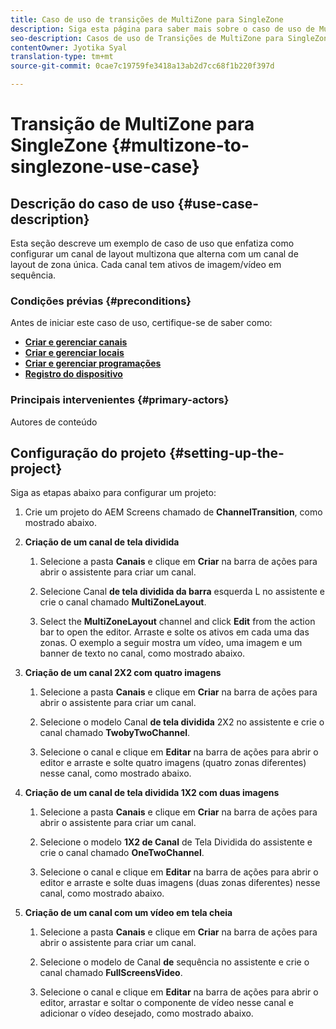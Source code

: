 ```yaml
---
title: Caso de uso de transições de MultiZone para SingleZone
description: Siga esta página para saber mais sobre o caso de uso de MultiZone para SingleZone Transitions.
seo-description: Casos de uso de Transições de MultiZone para SingleZone.
contentOwner: Jyotika Syal
translation-type: tm+mt
source-git-commit: 0cae7c19759fe3418a13ab2d7cc68f1b220f397d

---
```



# Transição de MultiZone para SingleZone {#multizone-to-singlezone-use-case}


## Descrição do caso de uso {#use-case-description}

Esta seção descreve um exemplo de caso de uso que enfatiza como configurar um canal de layout multizona que alterna com um canal de layout de zona única. Cada canal tem ativos de imagem/vídeo em sequência.

### Condições prévias {#preconditions}

Antes de iniciar este caso de uso, certifique-se de saber como:

* **[Criar e gerenciar canais](managing-channels.md)**
* **[Criar e gerenciar locais](managing-locations.md)**
* **[Criar e gerenciar programações](managing-schedules.md)**
* **[Registro do dispositivo](device-registration.md)**

### Principais intervenientes {#primary-actors}

Autores de conteúdo

##  Configuração do projeto {#setting-up-the-project}

Siga as etapas abaixo para configurar um projeto:

1. Crie um projeto do AEM Screens chamado de **ChannelTransition**, como mostrado abaixo.



1. **Criação de um canal de tela dividida**

   1. Selecione a pasta **Canais** e clique em **Criar** na barra de ações para abrir o assistente para criar um canal.
   1. Selecione Canal **de tela dividida da barra** esquerda L no assistente e crie o canal chamado **MultiZoneLayout**.



   1. Select the **MultiZoneLayout** channel and click **Edit** from the action bar to open the editor. Arraste e solte os ativos em cada uma das zonas. O exemplo a seguir mostra um vídeo, uma imagem e um banner de texto no canal, como mostrado abaixo.


1. **Criação de um canal 2X2 com quatro imagens**

   1. Selecione a pasta **Canais** e clique em **Criar** na barra de ações para abrir o assistente para criar um canal.

   1. Selecione o modelo Canal **de tela dividida** 2X2 no assistente e crie o canal chamado **TwobyTwoChannel**.


   1. Selecione o canal e clique em **Editar** na barra de ações para abrir o editor e arraste e solte quatro imagens (quatro zonas diferentes) nesse canal, como mostrado abaixo.


1. **Criação de um canal de tela dividida 1X2 com duas imagens**

   1. Selecione a pasta **Canais** e clique em **Criar** na barra de ações para abrir o assistente para criar um canal.

   1. Selecione o modelo **1X2 de Canal** de Tela Dividida do assistente e crie o canal chamado **OneTwoChannel**.


   1. Selecione o canal e clique em **Editar** na barra de ações para abrir o editor e arraste e solte duas imagens (duas zonas diferentes) nesse canal, como mostrado abaixo.


1. **Criação de um canal com um vídeo em tela cheia**

   1. Selecione a pasta **Canais** e clique em **Criar** na barra de ações para abrir o assistente para criar um canal.

   1. Selecione o modelo de Canal **de** sequência no assistente e crie o canal chamado **FullScreensVideo**.


   1. Selecione o canal e clique em **Editar** na barra de ações para abrir o editor, arrastar e soltar o componente de vídeo nesse canal e adicionar o vídeo desejado, como mostrado abaixo.

